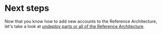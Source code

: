 # Next steps

Now that you know how to add new accounts to the Reference Architecture, let's take a look at [undeploy parts or all of the Reference Architecture](../07-undeploy/01-intro.md).
